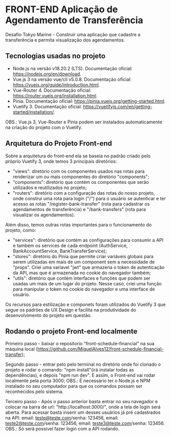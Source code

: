# FRONT-END Aplicação de Agendamento de Transferência

Desafio Tokyo Marine - Construir uma aplicação que cadastre a transferência e permita visualização dos agendamentos.

## Tecnologias usadas no projeto
- Node.js na versão v18.20.2 (LTS). Documentação oficial: https://nodejs.org/en/download.
- Vue.js 3 na versão vue/cli v5.0.8. Documentação oficial: https://vuejs.org/guide/introduction.html.
- Vue-Router 4. Documentação oficial: https://router.vuejs.org/installation.html.
- Pinia. Documentação oficial: https://pinia.vuejs.org/getting-started.html.
- Vuetify 3. Documentação oficial: https://vuetifyjs.com/en/getting-started/installation/.

OBS.: Vue.js 3, Vue-Router e Pinia podem ser instalados automaticamente na criação do projeto com o Vuetify.

## Arquitetura do Projeto Front-end

Sobre a arquitetura do front-end ela se baseia no padrão criado pelo próprio Vuetify 3, onde temos 3 principais diretórios:
  - "views": diretório com os componentes usados nas rotas para renderizar um ou mais componentes do diretório "components";
  - "components": diretório que contém os componentes que serão utilizados e reutilizados no projeto;
  - "routers": diretório com a configuração das rotas do nosso projeto, onde construi uma rota para login ("/") para o usuário se autenticar e ter acesso as rotas "/register-bank-transfer" (rota para cadastrar os agendamentos de transferência)  e "/bank-transfers" (rota para visualizar os agendamentos).

Além disso, temos outras rotas importantes para o funcionamento do projeto, como:
  - "services": diretório que contém as configurações para consumir a API e também os services de cada endpoint (AuthService, BankAccountService, BankTransferService);
  - "stores": diretório do Pinia que permite criar variáveis globais para serem utilizadas em mais de um component sem a necessidade de "props". Criei uma variavel "jwt" que armazena o token de autenticação da API, mas que é armazenada no cookie do navegador também;
  - "utils": diretório que contém interfaces e funções que podem ser usadas um mais de um lugar do projeto. Nesse caso, criei uma função para manipular o token no cookie do navegador e uma interface de usuário.

Os recursos para estilização e componets foram utilizados do Vuetify 3 que segue os padrões de UX Design e facilita na produtividade do desenvolvimento do projeto em questão.

## Rodando o projeto Front-end localmente

   Primeiro passo
    - baixar o repositorio "front-schedule-financial" na sua máquina local (https://github.com/MiguelAlves12/front-schedule-financial-transfer);
    
   Segundo passo
    - entrar pelo pelo terminal no diretório onde foi clonado o projeto e rodar o comando: "npm install"(irá instalar todas as dependências), e depois "npm run dev". E assim, o Front-end vai rodar localmente pela porta 3000;
    OBS.: É necessário ter o Node.js e NPM instalado no seu computador para que os comandos possam ser reconhecidos pelo sistema.
    
   Terceiro passo
    - Após o passo anterior basta entrar no seu navegador e colocar na barra de url: "http://localhost:3000/", 
      onde a tela de login será aberta. Para acessar basta inserir um desses usuários já pré cadastrados na API:
      email: teste@teste.com/senha: 123456, email: teste2@teste.com/senha: 123456, email: teste3@teste.com/senha: 123456.
    OBS.: Só será possível fazer login com a API rodando.

